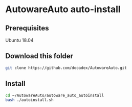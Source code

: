 # AutowareAuto auto-install

## Prerequisites
Ubuntu 18.04

## Download this folder
```bash
git clone https://github.com/dooadex/AutowareAuto.git
```

## Install
```bash
cd ~/AutowareAuto/autoware_auto_autoinstall
bash ./autoinstall.sh
```


